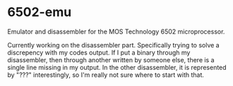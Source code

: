 # 6502-emu
Emulator and disassembler for the MOS Technology 6502 microprocessor.

Currently working on the disassembler part. Specifically trying to solve a discrepency with my codes output. If I put a binary through my disassembler, then through another written by someone else, there is a single line missing in my output. In the other disassembler, it is represented by "???" interestingly, so I'm really not sure where to start with that.